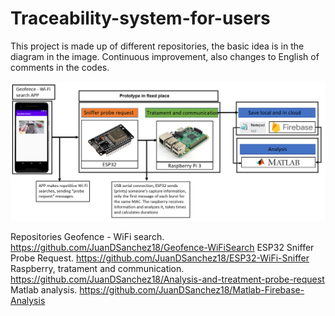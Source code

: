 # Traceability-system-for-users
This project is made up of different repositories, the basic idea is in the diagram in the image. Continuous improvement, also changes to English of comments in the codes.


![Image text](https://github.com/JuanDSanchez18/Traceability-system-for-users/blob/master/Blockdiagram.PNG)


Repositories 
Geofence - WiFi search. https://github.com/JuanDSanchez18/Geofence-WiFiSearch
ESP32 Sniffer Probe Request. https://github.com/JuanDSanchez18/ESP32-WiFi-Sniffer
Raspberry, tratament and communication. https://github.com/JuanDSanchez18/Analysis-and-treatment-probe-request
Matlab analysis. https://github.com/JuanDSanchez18/Matlab-Firebase-Analysis






